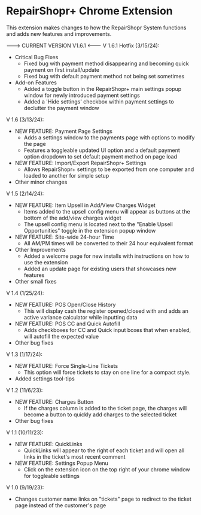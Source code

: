 # RepairShopr+ Chrome Extension
This extension makes changes to how the RepairShopr System functions and adds new features and improvements.

---> CURRENT VERSION V1.6.1 <---
V 1.6.1 Hotfix (3/15/24):
- Critical Bug Fixes
  - Fixed bug with payment method disappearing and becoming quick payment on first install/update
  - Fixed bug with default payment method not being set sometimes
- Add-on Features
  - Added a toggle button in the RepairShopr+ main settings popup window for newly introduced payment settings
  - Added a 'Hide settings' checkbox within payment settings to declutter the payment window
  
V 1.6 (3/13/24):
- NEW FEATURE: Payment Page Settings
  - Adds a settings window to the payments page with options to modify the page
  - Features a toggleable updated UI option and a default payment option dropdown to set default payment method on page load
- NEW FEATURE: Import/Export RepairShopr+ Settings
  - Allows RepairShopr+ settings to be exported from one computer and loaded to another for simple setup
- Other minor changes

V 1.5 (2/14/24):
- NEW FEATURE: Item Upsell in Add/View Charges Widget
  - Items added to the upsell config menu will appear as buttons at the bottom of the add/view charges widget
  - The upsell config menu is located next to the "Enable Upsell Opportunities" toggle in the extension popup window
- NEW FEATURE: Site-wide 24-hour Time
  - All AM/PM times will be converted to their 24 hour equivalent format
- Other Improvements
  - Added a welcome page for new installs with instructions on how to use the extension
  - Added an update page for existing users that showcases new features
- Other small fixes

V 1.4 (1/25/24):
- NEW FEATURE: POS Open/Close History
  - This will display cash the register opened/closed with and adds an active variance calculator while inputting data
- NEW FEATURE: POS CC and Quick Autofill
  - Adds checkboxes for CC and Quick input boxes that when enabled, will autofill the expected value
- Other bug fixes

V 1.3 (1/17/24):
- NEW FEATURE: Force Single-Line Tickets
  - This option will force tickets to stay on one line for a compact style.
- Added settings tool-tips

V 1.2 (11/6/23):
- NEW FEATURE: Charges Button
  - If the charges column is added to the ticket page, the charges will become a button to quickly add charges to the selected ticket
- Other bug fixes

V 1.1 (10/11/23):
- NEW FEATURE: QuickLinks
  - QuickLinks will appear to the right of each ticket and will open all links in the ticket's most recent comment
- NEW FEATURE: Settings Popup Menu
  - Click on the extension icon on the top right of your chrome window for toggleable settings

V 1.0 (9/19/23):
- Changes customer name links on "tickets" page to redirect to the ticket page instead of the customer's page
